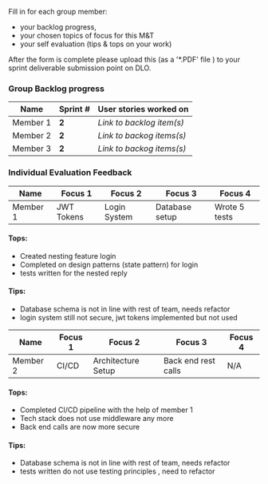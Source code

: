 Fill in for each group member:

*  your backlog progress, 
*  your chosen topics of focus for this M&T 
*  your self evaluation (tips & tops on your work) 

After the form is complete please upload this (as a '*.PDF' file ) to your sprint deliverable submission point on DLO.

### Group Backlog progress

|Name          | Sprint #     |User stories worked on  |
|--------------|-----------   |------------------------|
| Member 1     | **2**        | *Link to backlog item(s)* |
| Member 2     | **2**        | *Link to backog items(s)* |
| Member 3     | **2**        | *Link to backog items(s)* |


### Individual Evaluation Feedback

|  Name       | Focus 1     | Focus 2  | Focus 3 | Focus 4 |
|---------|-------------|----------|---------|---------|
| Member 1 | JWT Tokens  | Login System | Database setup  | Wrote 5 tests      |      

#### Tops:
 - Created nesting feature login
 - Completed on design patterns (state pattern) for login
 - tests written for the nested reply 

#### Tips:

 - Database schema is not in line with rest of team, needs refactor
 - login system still not secure, jwt tokens implemented but not used 
 

|  Name       | Focus 1     | Focus 2  | Focus 3 | Focus 4 |
|---------|-------------|----------|---------|---------|
| Member 2 | CI/CD  | Architecture Setup | Back end rest calls  | N/A      |      

#### Tops:
 - Completed CI/CD pipeline with the help of member 1
 - Tech stack does not use middleware any more
 - Back end calls are now more secure

#### Tips:

 - Database schema is not in line with rest of team, needs refactor
 - tests written do not use testing principles , need to refactor 
